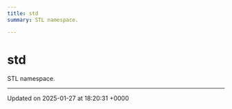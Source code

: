 ```yaml
---
title: std
summary: STL namespace. 

---
```


# std

STL namespace. 






-------------------------------

Updated on 2025-01-27 at 18:20:31 +0000